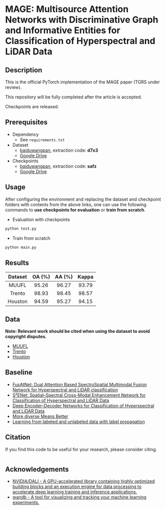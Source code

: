 # MAGE: Multisource Attention Networks with Discriminative Graph and Informative Entities for Classification of Hyperspectral and LiDAR Data

## Description
This is the official PyTorch implementation of the MAGE paper (TGRS under review).

This repository will be fully completed after the article is accepted.

Checkpoints are released.

## Prerequisites
- Dependency
  - See `requirements.txt`
- Dataset
  - [baiduwangpan](https://pan.baidu.com/s/1aeVm8dCaw9xEBFV6vRE5qQ), extraction code: **d7x3**
  - [Google Drive](https://drive.google.com/file/d/18MBuCG-sHYdNEpbB0J7DxKx1LauYUX-F/view?usp=sharing)
- Checkpoints
  - [baiduwangpan](https://pan.baidu.com/s/1yuZ4PhqgjBB172y_LYpSUg), extraction code: **safz**
  - [Google Drive](https://drive.google.com/drive/folders/1uskMQo5APOito0RNS-rfpaXBvA9ytaXg?usp=sharing)

## Usage
After configuring the environment and replacing the dataset and checkpoint folders with contents from the above links, one can use the following commands to **use checkpoints for evaluation** or **train from scratch**.
- Evaluation with checkpoints
```python
python test.py
```
- Train from scratch
```python
python main.py
```

## Results
| Dataset | OA (%) | AA (%) | Kappa |
| :----: | :----: | :----: | :----: |
| MUUFL  | 95.26 | 96.27 | 93.79 |
| Trento  | 98.93 | 98.45 | 98.57 |
| Houston  | 94.59 | 95.27 | 94.15 |

## Data
**Note: Relevant work should be cited when using the dataset to avoid copyright disputes.**
- [MUUFL](https://github.com/GatorSense/MUUFLGulfport/tree/master/MUUFLGulfportSceneLabels)
- [Trento](https://github.com/danfenghong/IEEE_GRSL_EndNet/blob/master/README.md)
- [Houston](https://hyperspectral.ee.uh.edu/?page_id=459)

## Baseline
- [FusAtNet: Dual Attention Based SpectroSpatial Multimodal Fusion Network for Hyperspectral and LiDAR classification](https://openaccess.thecvf.com/content_CVPRW_2020/html/w6/Mohla_FusAtNet_Dual_Attention_Based_SpectroSpatial_Multimodal_Fusion_Network_for_Hyperspectral_CVPRW_2020_paper.html)
- [S²ENet: Spatial–Spectral Cross-Modal Enhancement Network for Classification of Hyperspectral and LiDAR Data](https://ieeexplore.ieee.org/abstract/document/9583936)
- [Deep Encoder–Decoder Networks for Classification of Hyperspectral and LiDAR Data](https://ieeexplore.ieee.org/abstract/document/9179756)
- [More diverse Means Better](https://ieeexplore.ieee.org/document/9174822/)
- [Learning from labeled and unlabeled data with label propagation](https://citeseerx.ist.psu.edu/viewdoc/download?doi=10.1.1.14.3864&rep=rep1&type=pdf)

## Citation
If you find this code to be useful for your research, please consider citing.
```
```

## Acknowledgements
 - [NVIDIA/DALI - A GPU-accelerated library containing highly optimized building blocks and an execution engine for data processing to accelerate deep learning training and inference applications.](https://github.com/NVIDIA/DALI)
 - [wandb - A tool for visualizing and tracking your machine learning experiments.](https://github.com/wandb/wandb)
